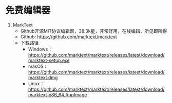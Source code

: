 # 免费编辑器
1. MarkText
    - Github开源MIT协议编辑器，38.3k星，非常好用，在线编辑，所见即所得
    - Github: https://github.com/marktext/marktext
    - 下载路径
        - Windows：https://github.com/marktext/marktext/releases/latest/download/marktext-setup.exe
        - masOS：https://github.com/marktext/marktext/releases/latest/download/marktext.dmg
        - Linux：https://github.com/marktext/marktext/releases/latest/download/marktext-x86_64.AppImage

